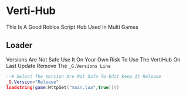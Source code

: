 # Verti-Hub
This Is A Good Roblox Script Hub Used In Multi Games

## Loader
Versions Are Not Safe Use It On Your Own Risk
To Use The VertiHub On Last Update Remove The `_G.Versions Line`
```lua
--# Select The Version Are Not Safe To Edit Keep It Release
_G.Version="Release"
loadstring(game:HttpGet("main.lua",true))()
```
